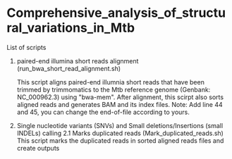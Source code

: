 # Comprehensive_analysis_of_structural_variations_in_Mtb
List of scripts
1. paired-end illumina short reads alignment (run_bwa_short_read_alignment.sh)
   
   This script aligns paired-end illumnia short reads that have been trimmed by trimmomatics to the Mtb reference genome (Genbank: NC_000962.3) using "bwa-mem".
   After alignment, this scirpt also sorts aligned reads and generates BAM and its index files.
   Note: Add line 44 and 45, you can change the end-of-file according to yours.

2. Single nucleotide variants (SNVs) and Small deletions/Insertions (small INDELs) calling
      2.1 Marks duplicated reads (Mark_duplicated_reads.sh)
      This script marks the duplicated reads in sorted aligned reads files and create outputs
